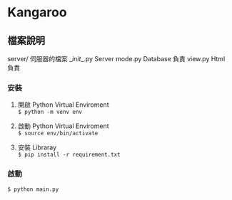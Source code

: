 # Kangaroo

## 檔案說明
server/           伺服器的檔案
   \__init__.py   Server
   mode.py        Database 負責
   view.py        Html 負責

### 安裝
1. 開啟 Python Virtual Enviroment<br>
`$ python -m venv env`

2. 啟動 Python Virtual Enviroment<br>
`$ source env/bin/activate`

3. 安裝 Libraray<br>
`$ pip install -r requirement.txt`

### 啟動
`$ python main.py`
